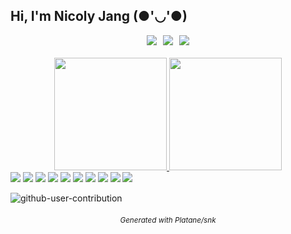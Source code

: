 ## Hi, I'm Nicoly Jang (●'◡'●)

<div style="display: flex; flex-direction: column; align-items: center;">
  <div style="display: flex; justify-content: center; gap: 10px;">
    <a href="mailto:nicolyjjang@gmail.com">
      <img src="https://img.shields.io/badge/-Gmail-%23333?style=for-the-badge&logo=gmail&logoColor=white" target="_blank">
    </a>
    <a href="https://www.linkedin.com/in/nicoly-jang-9883a0194/" target="_blank">
      <img src="https://img.shields.io/badge/-LinkedIn-%230077B5?style=for-the-badge&logo=linkedin&logoColor=white" target="_blank">
    </a>
    <a href="https://www.instagram.com/nicoly_jang/" target="_blank">
      <img src="https://img.shields.io/badge/Instagram-E4405F?style=for-the-badge&logo=instagram&logoColor=white">
    </a>
  </div>

  <div style="margin-top: 20px;">
    <a href="https://github.com/nicolyjjang">
      <img height="180em" src="https://github-readme-stats.vercel.app/api?username=nicolyjjang&show_icons=true&theme=omni&include_all_commits=true&count_private=true">
    </a>
    <a href="https://github.com/nicolyjjang">
      <img height="180em" src="https://github-readme-stats.vercel.app/api/top-langs/?username=nicolyjjang&layout=compact&langs_count=6&theme=omni">
    </a>
  </div>
</div>


<div style="text-align: center; display: inline-block;">
  <img src="https://img.shields.io/badge/Linux-FCC624?style=for-the-badge&logo=linux&logoColor=black">
  <img src="https://img.shields.io/badge/C%23-239120?style=for-the-badge&logo=c-sharp&logoColor=white">
  <img src="https://img.shields.io/badge/Python-3776AB?style=for-the-badge&logo=python&logoColor=white">
  <img src="https://img.shields.io/badge/JavaScript-F7DF1E?style=for-the-badge&logo=javascript&logoColor=black">
  <img src="https://img.shields.io/badge/HTML5-E34F26?style=for-the-badge&logo=html5&logoColor=white">
  <img src="https://img.shields.io/badge/CSS3-1572B6?style=for-the-badge&logo=css3&logoColor=white">
  <img src="https://img.shields.io/badge/Angular-DD0031?style=for-the-badge&logo=angular&logoColor=white">
  <img src="https://img.shields.io/badge/MySQL-005C84?style=for-the-badge&logo=mysql&logoColor=white">
  <img src="https://img.shields.io/badge/Amazon_AWS-FF9900?style=for-the-badge&logo=amazonaws&logoColor=white">
  <img src="https://img.shields.io/badge/Figma-F24E1E?style=for-the-badge&logo=figma&logoColor=white">
</div>

  ![github-user-contribution](https://github.com/user-attachments/assets/2c09a542-aeb8-404b-aa96-9e9e4151cb18)

<div style="text-align: center; margin-top: 20px;">
  <small><i>Generated with Platane/snk</i></small>
</div>
